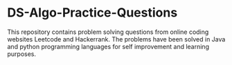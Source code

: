 # DS-Algo-Practice-Questions
This repository contains problem solving questions from online coding websites Leetcode and Hackerrank.
The problems have been solved in Java and python programming languages for self improvement and learning purposes.
